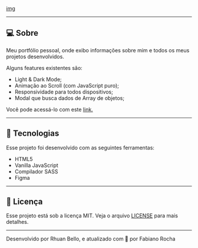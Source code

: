 <!--![img](https://i.imgur.com/5rgEz3a.jpg)

Você pode acessá-lo com este [link.](https://www.fabianorocha.com/)-->

[img](https://imgur.com/a/otW4Drs)

---

## **💻 Sobre**

Meu portfólio pessoal, onde exibo informações sobre mim e todos os meus projetos desenvolvidos.

Alguns features existentes são:

- Light & Dark Mode;
- Animação ao Scroll (com JavaScript puro);
- Responsividade para todos dispositivos;
- Modal que busca dados de Array de objetos;

Você pode acessá-lo com este [link.](https://www.fabianorocha.com/)

---

## **🚀 Tecnologias**

Esse projeto foi desenvolvido com as seguintes ferramentas:

- HTML5
- Vanilla JavaScript
- Compilador SASS
- Figma

---

## **📝 Licença**

Esse projeto está sob a licença MIT. Veja o arquivo [LICENSE](https://github.com/fabianorocha93/personal-portfolio/blob/master/LICENSE) para mais detalhes.

---

Desenvolvido por Rhuan Bello, e atualizado com 💙 por Fabiano Rocha
